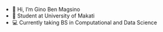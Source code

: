 - 👋 Hi, I’m Gino Ben Magsino
- 🏫 Student at University of Makati
- 💻 Currently taking BS in Computational and Data Science

<!---
mginoben/mginoben is a ✨ special ✨ repository because its `README.md` (this file) appears on your GitHub profile.
You can click the Preview link to take a look at your changes.
--->
